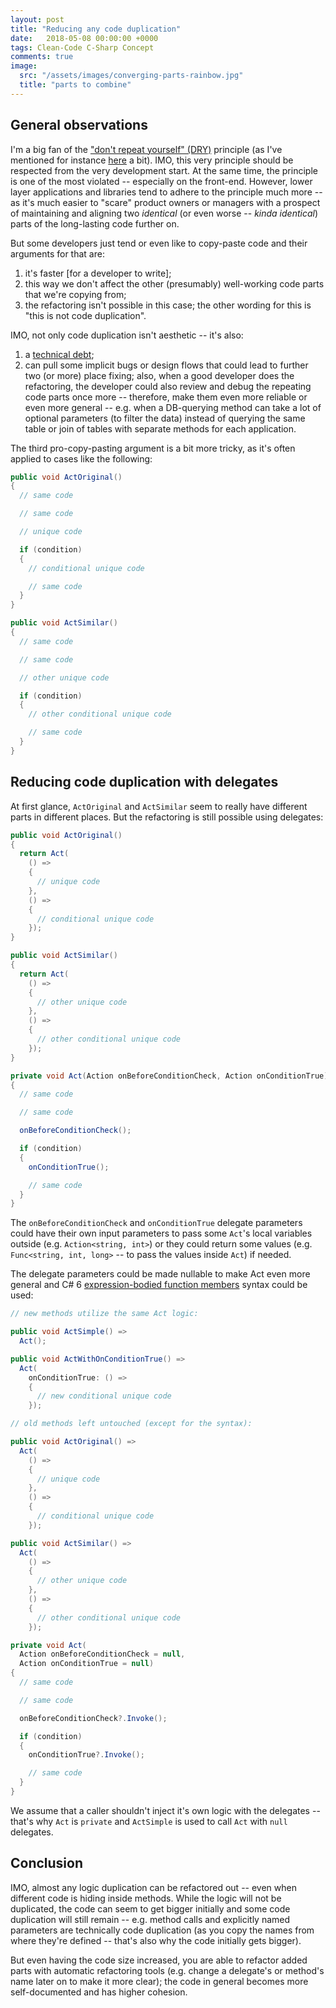 ```yaml
---
layout: post
title: "Reducing any code duplication"
date:   2018-05-08 00:00:00 +0000
tags: Clean-Code C-Sharp Concept
comments: true
image:
  src: "/assets/images/converging-parts-rainbow.jpg"
  title: "parts to combine"
---
```


## General observations
I'm a big fan of the ["don't repeat yourself" (DRY)](http://wiki.c2.com/?DontRepeatYourself) principle (as I've mentioned for instance [here](/2018/05/03/multiple-inheritance-of-DTOs-would-be-a-good-idea.html) a bit). IMO, this very principle should be respected from the very development start. At the same time, the principle is one of the most violated -- especially on the front-end. However, lower layer applications and libraries tend to adhere to the principle much more -- as it's much easier to "scare" product owners or managers with a prospect of maintaining and aligning two _identical_ (or even worse -- _kinda identical_) parts of the long-lasting code further on.

But some developers just tend or even like to copy-paste code and their arguments for that are:
1. it's faster [for a developer to write];
1. this way we don't affect the other (presumably) well-working code parts that we're copying from;
1. the refactoring isn't possible in this case; the other wording for this is "this is not code duplication".

IMO, not only code duplication isn't aesthetic -- it's also:
1. a [technical debt](https://en.wikipedia.org/wiki/Technical_debt);
1. can pull some implicit bugs or design flows that could lead to further two (or more) place fixing; also, when a good developer does the refactoring, the developer could also review and debug the repeating code parts once more -- therefore, make them even more reliable or even more general -- e.g. when a DB-querying method can take a lot of optional parameters (to filter the data) instead of querying the same table or join of tables with separate methods for each application.

The third pro-copy-pasting argument is a bit more tricky, as it's often applied to cases like the following:

<!--preview-break-->

```csharp
public void ActOriginal()
{
  // same code

  // same code

  // unique code

  if (condition)
  {
    // conditional unique code

    // same code
  }
}

public void ActSimilar()
{
  // same code

  // same code

  // other unique code

  if (condition)
  {
    // other conditional unique code

    // same code
  }
}
```

## Reducing code duplication with delegates

At first glance, `ActOriginal` and `ActSimilar` seem to really have different parts in different places. But the refactoring is still possible using delegates:

```csharp
public void ActOriginal()
{
  return Act(
    () =>
    {
      // unique code
    },
    () =>
    {
      // conditional unique code
    });
}

public void ActSimilar()
{
  return Act(
    () =>
    {
      // other unique code
    },
    () =>
    {
      // other conditional unique code
    });
}

private void Act(Action onBeforeConditionCheck, Action onConditionTrue)
{
  // same code

  // same code

  onBeforeConditionCheck();

  if (condition)
  {
    onConditionTrue();

    // same code
  }
}
```

The `onBeforeConditionCheck` and `onConditionTrue` delegate parameters could have their own input parameters to pass some `Act`'s local variables outside (e.g. `Action<string, int>`) or they could return some values (e.g. `Func<string, int, long>` -- to pass the values inside `Act`) if needed.

The delegate parameters could be made nullable to make Act even more general and C# 6 [expression-bodied function members](https://docs.microsoft.com/en-us/dotnet/csharp/whats-new/csharp-6#expression-bodied-function-members) syntax could be used:

```csharp
// new methods utilize the same Act logic:

public void ActSimple() =>
  Act();

public void ActWithOnConditionTrue() =>
  Act(
    onConditionTrue: () =>
    {
      // new conditional unique code
    });

// old methods left untouched (except for the syntax):

public void ActOriginal() =>
  Act(
    () =>
    {
      // unique code
    },
    () =>
    {
      // conditional unique code
    });

public void ActSimilar() =>
  Act(
    () =>
    {
      // other unique code
    },
    () =>
    {
      // other conditional unique code
    });

private void Act(
  Action onBeforeConditionCheck = null,
  Action onConditionTrue = null)
{
  // same code

  // same code

  onBeforeConditionCheck?.Invoke();

  if (condition)
  {
    onConditionTrue?.Invoke();

    // same code
  }
}
```

We assume that a caller shouldn't inject it's own logic with the delegates -- that's why `Act` is `private` and `ActSimple` is used to call `Act` with `null` delegates.

## Conclusion

IMO, almost any logic duplication can be refactored out -- even when different code is hiding inside methods. While the logic will not be duplicated, the code can seem to get bigger initially and some code duplication will still remain -- e.g. method calls and explicitly named parameters are technically code duplication (as you copy the names from where they're defined --  that's also why the code initially gets bigger).

But even having the code size increased, you are able to refactor added parts with automatic refactoring tools (e.g. change a delegate's or method's name later on to make it more clear); the code in general becomes more self-documented and has higher cohesion.
